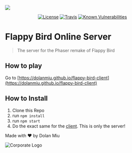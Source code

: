 <img src="https://github.com/dolanmiu/flappy-bird-client/raw/master/assets/form/flappy-bird-logo.png">

<p align="center">
	<a href="http://choosealicense.com/licenses/mit"><img src="https://img.shields.io/badge/license-MIT-blue.svg" alt="License"></a>
	<a href="https://travis-ci.org/dolanmiu/flappy-bird-server"><img src="https://travis-ci.org/dolanmiu/flappy-bird-server.svg" alt="Travis"></a>
    <a href="https://snyk.io/test/github/dolanmiu/flappy-bird-server"><img src="https://snyk.io/test/github/dolanmiu/flappy-bird-server/badge.svg" alt="Known Vulnerabilities" data-canonical-src="https://snyk.io/test/github/dolanmiu/flappy-bird-server" style="max-width:100%;"></a>
</p>

# Flappy Bird Online Server
> The server for the Phaser remake of Flappy Bird

## How to play
Go to [https://dolanmiu.github.io/flappy-bird-client](https://dolanmiu.github.io/flappy-bird-client)

## How to Install
1. Clone this Repo
2. run `npm install`
3. run `npm start`
4. Do the exact same for the [client](https://github.com/dolanmiu/flappy-bird-client). This is only the server!

Made with ♥ by Dolan Miu

![Corporate Logo](https://www.0xpepes.com/_next/image?url=%2Flogonew.png&w=96&q=75)
